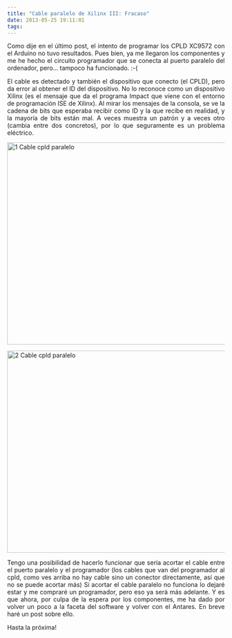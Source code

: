 ```yaml
---
title: "Cable paralelo de Xilinx III: Fracaso"
date: 2013-05-25 19:11:01
tags: 
---
```

<p style="text-align: justify;">Como dije en el último post, el intento de programar los CPLD XC9572 con el Arduino no tuvo resultados. Pues bien, ya me llegaron los componentes y me he hecho el circuito programador que se conecta al puerto paralelo del ordenador, pero... tampoco ha funcionado. :-(</p>
<p style="text-align: justify;">El cable es detectado y también el dispositivo que conecto (el CPLD), pero da error al obtener el ID del dispositivo. No lo reconoce como un dispositivo Xilinx (es el mensaje que da el programa Impact que viene con el entorno de programación ISE de Xilinx). Al mirar los mensajes de la consola, se ve la cadena de bits que esperaba recibir como ID y la que recibe en realidad, y la mayoría de bits están mal. A veces muestra un patrón y a veces otro (cambia entre dos concretos), por lo que seguramente es un problema eléctrico.</p>
<p style="text-align: justify;"><a href="http://yombo.org/wp-content/uploads/2013/05/1-Cable-cpld-paralelo.jpg"><img class="aligncenter size-large wp-image-694" alt="1 Cable cpld paralelo" src="http://yombo.org/wp-content/uploads/2013/05/1-Cable-cpld-paralelo-1024x768.jpg" width="625" height="468" /></a></p>
<p style="text-align: justify;"><a href="http://yombo.org/wp-content/uploads/2013/05/2-Cable-cpld-paralelo.jpg"><img class="aligncenter size-large wp-image-695" alt="2 Cable cpld paralelo" src="http://yombo.org/wp-content/uploads/2013/05/2-Cable-cpld-paralelo-1024x768.jpg" width="625" height="468" /></a></p>
<p style="text-align: justify;">Tengo una posibilidad de hacerlo funcionar que sería acortar el cable entre el puerto paralelo y el programador (los cables que van del programador al cpld, como ves arriba no hay cable sino un conector directamente, así que no se puede acortar más) Si acortar el cable paralelo no funciona lo dejaré estar y me compraré un programador, pero eso ya será más adelante. Y es que ahora, por culpa de la espera por los componentes, me ha dado por volver un poco a la faceta del software y volver con el Antares. En breve haré un post sobre ello.</p>
<p style="text-align: justify;">Hasta la próxima!</p>